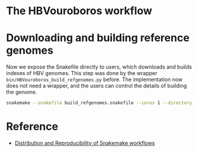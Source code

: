 The HBVouroboros workflow
===

# Downloading and building reference genomes

Now we expose the Snakefile directly to users, which downloads and builds
indexes of HBV genomes. This step was done by the wrapper
`bin/HBVouroboros_build_refgenomes.py` before. The implementation now does not
need a wrapper, and the users can control the details of building the genome.

```bash
snakemake --snakefile build_refgenomes.snakefile --cores 1 --directory testHBVgenome
```

# Reference

* [Distribution and Reproducibility of Snakemake
  workflows](https://snakemake.readthedocs.io/en/stable/snakefiles/deployment.html)
